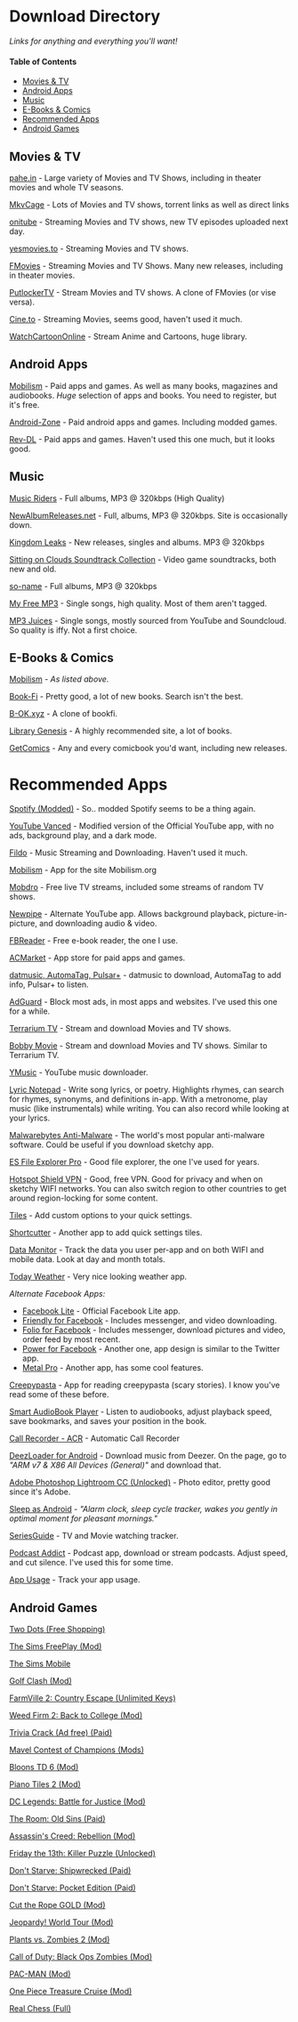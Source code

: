 # Download Directory

 *Links for anything and everything you'll want!*

#### Table of Contents

- [Movies & TV](#movie--tv)
- [Android Apps](#android-apps)
- [Music](#music)
- [E-Books & Comics](#e-books--comics)
- [Recommended Apps](#recommended-apps)
- [Android Games](#android-games)

## Movies & TV

[pahe.in](http://pahe.in) - Large variety of Movies and TV Shows, including in theater movies and whole TV seasons.

[MkvCage](http://mkvcage.ws) - Lots of Movies and TV shows, torrent links as well as direct links 

[onitube](http://onitube.com) - Streaming Movies and TV shows, new TV episodes uploaded next day.

[yesmovies.to](http://yesmovies.to) - Streaming Movies and TV shows.

[FMovies](http://fmovies.se) - Streaming Movies and TV Shows. Many new releases, including in theater movies.

[PutlockerTV](https://www2.putlockertv.to/) - Stream Movies and TV shows. A clone of FMovies (or vise versa).

[Cine.to](https://cine.to) - Streaming Movies, seems good, haven't used it much.

[WatchCartoonOnline](watchcartoononline.io) - Stream Anime and Cartoons, huge library.

## Android Apps

[Mobilism](http://mobilism.org) - Paid apps and games. As well as many books, magazines and audiobooks. *Huge* selection of apps and books. You need to register, but it's free.

[Android-Zone](http://android-zone.ws) - Paid android apps and games. Including modded games.

[Rev-DL](http://revdl.com) - Paid apps and games. Haven't used this one much, but it looks good.

## Music

[Music Riders](http://musicriders.blogspot.com) - Full albums, MP3 @ 320kbps (High Quality)

[NewAlbumReleases.net](http://newalbumreleases.net/) - Full, albums, MP3 @ 320kbps. Site is occasionally down.

[Kingdom Leaks](http://kingdom-leaks.com) - New releases, singles and albums. MP3 @ 320kbps

[Sitting on Clouds Soundtrack Collection](http://sittingoncloudsost.com/ost/last-added/) - Video game soundtracks, both new and old. 

[so-name](https://so-name.win/) - Full albums, MP3 @ 320kbps

[My Free MP3](https://my-free-mp3.net/) - Single songs, high quality. Most of them aren't tagged.

[MP3 Juices](https://www.mp3juices.cc/) - Single songs, mostly sourced from YouTube and Soundcloud. So quality is iffy. Not a first choice.

## E-Books & Comics

[Mobilism](http://mobilism.org) - *As listed above.*

[Book-Fi](http://en.bookfi.net) - Pretty good, a lot of new books. Search isn't the best.

[B-OK.xyz](http://b-ok.xyz) - A clone of bookfi.

[Library Genesis](http://libgen.io) - A highly recommended site, a lot of books.

[GetComics](http://getcomics.info) - Any and every comicbook you'd want, including new releases. 

# Recommended Apps

[Spotify (Modded)](https://forum.mobilism.org/viewtopic.php?f=1332&t=2622158) - So.. modded Spotify seems to be a thing again.

[YouTube Vanced](https://forum.mobilism.org/viewtopic.php?f=429&t=2620344) - Modified version of the Official YouTube app, with no ads, background play, and a dark mode.

[Fildo](https://fildo.net/android/en/) - Music Streaming and Downloading. Haven't used it much.

[Mobilism](https://forum.mobilism.org/viewtopic.php?t=214777) - App for the site Mobilism.org

[Mobdro](https://www.mobdro.to/) - Free live TV streams, included some streams of random TV shows.

[Newpipe](https://f-droid.org/en/packages/org.schabi.newpipe/) - Alternate YouTube app. Allows background playback, picture-in-picture, and downloading audio & video.

[FBReader](https://play.google.com/store/apps/details?id=org.geometerplus.zlibrary.ui.android&hl=en_US) - Free e-book reader, the one I use.

[ACMarket](https://acmarket.net/) - App store for paid apps and games. 

[datmusic, AutomaTag, Pulsar+](https://goo.gl/V4fap3) - datmusic to download, AutomaTag to add info, Pulsar+ to listen.

[AdGuard](https://forum.mobilism.org/viewtopic.php?f=437&t=2539184&hilit=AdGuard) - Block most ads, in most apps and websites. I've used this one for a while.

[Terrarium TV](https://forum.mobilism.org/viewtopic.php?f=429&t=2590758&hilit=Terrarium+TV) - Stream and download Movies and TV shows.

[Bobby Movie](https://forum.mobilism.org/viewtopic.php?f=429&t=2609111) - Stream and download Movies and TV shows. Similar to Terrarium TV.

[YMusic](https://forum.mobilism.org/viewtopic.php?f=429&t=2586052&hilit=YMusic) - YouTube music downloader. 

[Lyric Notepad](https://forum.mobilism.org/viewtopic.php?f=1332&t=2608115) - Write song lyrics, or poetry. Highlights rhymes, can search for rhymes, synonyms, and definitions in-app. With a metronome, play music (like instrumentals) while writing. You can also record while looking at your lyrics.

[Malwarebytes Anti-Malware](https://forum.mobilism.org/viewtopic.php?f=437&t=2601106) - The world's most popular anti-malware software. Could be useful if you download sketchy app.

[ES File Explorer Pro](https://forum.mobilism.org/viewtopic.php?f=438&t=2529048) - Good file explorer, the one I've used for years.

[Hotspot Shield VPN](https://forum.mobilism.org/viewtopic.php?f=428&t=2585627) - Good, free VPN. Good for privacy and when on sketchy WIFI networks. You can also switch region to other countries to get around region-locking for some content.

[Tiles](https://forum.mobilism.org/viewtopic.php?f=438&t=2511333) - Add custom options to your quick settings.

[Shortcutter](https://forum.mobilism.org/viewtopic.php?f=438&t=2628835) - Another app to add quick settings tiles.

[Data Monitor](https://forum.mobilism.org/viewtopic.php?f=428&t=2603556) - Track the data you user per-app and on both WIFI and mobile data. Look at day and month totals.

[Today Weather](https://forum.mobilism.org/viewtopic.php?f=442&t=2605689) - Very nice looking weather app.

*Alternate Facebook Apps:*

- [Facebook Lite](https://forum.mobilism.org/viewtopic.php?f=1336&t=2610946) - Official Facebook Lite app.
- [Friendly for Facebook](https://forum.mobilism.org/viewtopic.php?f=1336&t=2608074) - Includes messenger, and video downloading.
- [Folio for Facebook](https://forum.mobilism.org/viewtopic.php?f=1336&t=2606052) - Includes messenger, download pictures and video, order feed by most recent.
- [Power for Facebook](https://forum.mobilism.org/viewtopic.php?f=1336&t=2-604893) - Another one, app design is similar to the Twitter app.
- [Metal Pro](https://forum.mobilism.org/viewtopic.php?f=1336&t=2607000) - Another app, has some cool features.

[Creepypasta](https://forum.mobilism.org/viewtopic.php?f=423&t=2607826) - App for reading creepypasta (scary stories). I know you've read some of these before.

[Smart AudioBook Player](https://forum.mobilism.org/viewtopic.php?f=421&t=2628777) - Listen to audiobooks, adjust playback speed, save bookmarks, and saves your position in the book.

[Call Recorder - ACR](https://forum.mobilism.org/viewtopic.php?f=434&t=2611747) - Automatic Call Recorder

[DeezLoader for Android](https://forum.mobilism.org/viewtopic.php?f=1332&t=2624817) - Download music from Deezer. On the page, go to *"ARM v7 & X86 All Devices (General)"* and download that.

[Adobe Photoshop Lightroom CC (Unlocked)](https://forum.mobilism.org/viewtopic.php?f=427&t=2629031) - Photo editor, pretty good since it's Adobe.

[Sleep as Android](https://forum.mobilism.org/viewtopic.php?f=436&t=2628775) - *"Alarm clock, sleep cycle tracker, wakes you gently in optimal moment for pleasant mornings."*

[SeriesGuide](https://forum.mobilism.org/viewtopic.php?f=423&t=2628566) - TV and Movie watching tracker.

[Podcast Addict](https://forum.mobilism.org/viewtopic.php?f=1333&t=2628365) - Podcast app, download or stream podcasts. Adjust speed, and cut silence. I've used this for some time.

[App Usage](https://forum.mobilism.org/viewtopic.php?f=432&t=2590951) - Track your app usage.

## Android Games

[Two Dots (Free Shopping)](https://forum.mobilism.org/viewtopic.php?f=457&t=2623687)

[The Sims FreePlay (Mod)](https://forum.mobilism.org/viewtopic.php?f=456&t=2623569)

[The Sims Mobile](https://forum.mobilism.org/viewtopic.php?f=456&t=2627079)

[Golf Clash (Mod)](https://forum.mobilism.org/viewtopic.php?f=455&t=2033294)

[FarmVille 2: Country Escape (Unlimited Keys)](https://forum.mobilism.org/viewtopic.php?f=456&t=2627157)

[Weed Firm 2: Back to College (Mod)](https://forum.mobilism.org/viewtopic.php?f=456&t=2627577)

[Trivia Crack (Ad free) (Paid)](https://forum.mobilism.org/viewtopic.php?f=457&t=2619252)

[Mavel Contest of Champions (Mods)](https://forum.mobilism.org/viewtopic.php?f=447&t=2601640)

[Bloons TD 6 (Mod)](https://forum.mobilism.org/viewtopic.php?f=456&t=2628389)

[Piano Tiles 2 (Mod)](https://forum.mobilism.org/viewtopic.php?f=458&t=2628905)

[DC Legends: Battle for Justice (Mod)](https://forum.mobilism.org/viewtopic.php?f=447&t=2626033)

[The Room: Old Sins (Paid)](https://forum.mobilism.org/viewtopic.php?f=457&t=2524516&hilit=The+Room)

[Assassin's Creed: Rebellion (Mod)](https://forum.mobilism.org/viewtopic.php?f=454&t=2627040)

[Friday the 13th: Killer Puzzle (Unlocked)](https://forum.mobilism.org/viewtopic.php?f=457&t=2627073)

[Don't Starve: Shipwrecked (Paid)](https://forum.mobilism.org/viewtopic.php?f=457&t=2623610)

[Don't Starve: Pocket Edition (Paid)](https://forum.mobilism.org/viewtopic.php?f=457&t=2623604)

[Cut the Rope GOLD (Mod)](https://forum.mobilism.org/viewtopic.php?f=457&t=2622782)

[Jeopardy! World Tour (Mod)](https://forum.mobilism.org/viewtopic.php?f=457&t=2136099)

[Plants vs. Zombies 2 (Mod)](https://forum.mobilism.org/viewtopic.php?f=447&t=2607870)

[Call of Duty: Black Ops Zombies (Mod)](https://forum.mobilism.org/viewtopic.php?f=452&t=1869605)

[PAC-MAN (Mod)](https://forum.mobilism.org/viewtopic.php?f=447&t=2574605)

[One Piece Treasure Cruise (Mod)](https://forum.mobilism.org/viewtopic.php?f=447&t=2486486)

[Real Chess (Full)](https://forum.mobilism.org/viewtopic.php?f=450&t=2195937)
